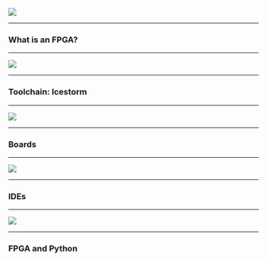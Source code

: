![](resources/index/6.svg)

---

### What is an FPGA?

---

![](resources/index/7.svg)

---

### Toolchain: Icestorm

---

![](resources/index/8.svg)

---

### Boards

---

![](resources/index/9.svg)

---

### IDEs

---

![](resources/index/10.svg)

---

### FPGA and Python
